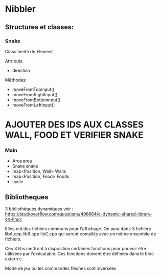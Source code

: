 # Nibbler

## Structures et classes:

### Snake

Class herite de Element

Attributs:

- direction

Méthodes:

- moveFromTopInput()
- moveFromRightInput()
- moveFromBottomnput()
- moveFromLeftInput()

# AJOUTER DES IDS AUX CLASSES WALL, FOOD ET VERIFIER SNAKE

### Main

- Area area
- Snake snake
- map\<Position, Wall\> Walls
- map\<Position, Food\> Foods
- cycle

## Bibliotheques

3 bibliothèques dynamiques voir :
https://stackoverflow.com/questions/496664/c-dynamic-shared-library-on-linux

Elles ont des fichiers communs pour l'affichage.
On aura donc 3 fichiers libA.cpp libB.cpp libC.cpp qui seront compilés avec un même ensemble de fichiers.

Ces 3 libs mettront à disposition certaines fonctions pour pouvoir être utilisées par l'exécutable. Ces fonctions doivent être définies dans le bloc extern c.

Mode de jeu ou les commandes flèches sont inversées
